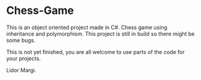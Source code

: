 # Chess-Game
This is an object oriented project made in C#. Chess game using inheritance and polymorphism. This project is still in build so there might be some bugs.

This is not yet finished, you are all welcome to use parts of the code for your projects.

Lidor Margi.
